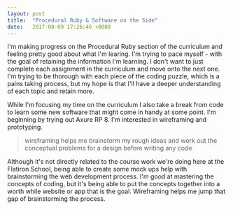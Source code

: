 ```yaml
---
layout: post
title:  "Procedural Ruby & Software on the Side"
date:   2017-08-09 17:26:46 +0000
---
```



I'm making progress on the Procedural Ruby section of the curriculum and feeling pretty good about what I'm learing. I'm trying to pace myself - with the goal of retaining the information I'm learning. I don't want to just complete each assignment in the curriculum and move onto the next one. I'm trying to be thorough with each piece of the coding puzzle, which is a pains taking process, but my hope is that I'll have a deeper understanding of each topic and retain more.

While I'm focusing my time on the curriculum I also take a break from code to learn some new software that might come in handy at some point. I'm beginning by trying out Axure RP 8. I'm interested in wireframing and prototyping.

> wireframing helps me brainstorm my rough ideas and work out the conceptual problems for a design before writing any code

Although it's not directly related to the course work we're doing here at the Flatiron School, being able to create some mock ups help with brainstorming the web development process. I'm good at mastering the concepts of coding, but it's being able to put the concepts together into a worth while website or app that is the goal. Wireframing helps me jump that gap of brainstorming the process.
